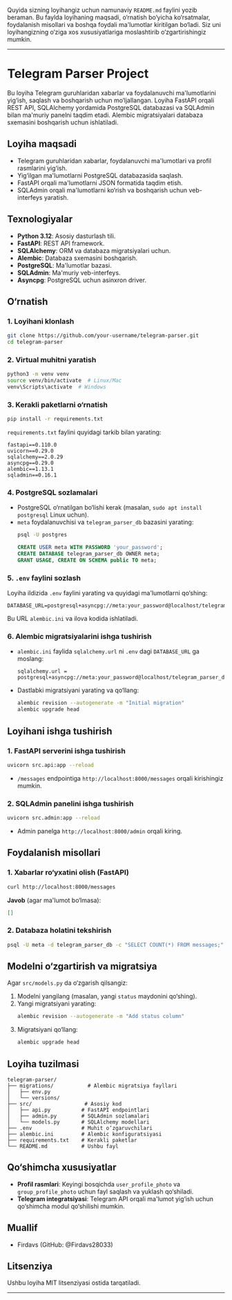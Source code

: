 Quyida sizning loyihangiz uchun namunaviy `README.md` faylini yozib beraman. Bu faylda loyihaning maqsadi, o‘rnatish bo‘yicha ko‘rsatmalar, foydalanish misollari va boshqa foydali ma'lumotlar kiritilgan bo‘ladi. Siz uni loyihangizning o‘ziga xos xususiyatlariga moslashtirib o‘zgartirishingiz mumkin.

---

# Telegram Parser Project

Bu loyiha Telegram guruhlaridan xabarlar va foydalanuvchi ma'lumotlarini yig‘ish, saqlash va boshqarish uchun mo‘ljallangan. Loyiha FastAPI orqali REST API, SQLAlchemy yordamida PostgreSQL databazasi va SQLAdmin bilan ma'muriy panelni taqdim etadi. Alembic migratsiyalari databaza sxemasini boshqarish uchun ishlatiladi.

## Loyiha maqsadi
- Telegram guruhlaridan xabarlar, foydalanuvchi ma'lumotlari va profil rasmlarini yig‘ish.
- Yig‘ilgan ma'lumotlarni PostgreSQL databazasida saqlash.
- FastAPI orqali ma'lumotlarni JSON formatida taqdim etish.
- SQLAdmin orqali ma'lumotlarni ko‘rish va boshqarish uchun veb-interfeys yaratish.

## Texnologiyalar
- **Python 3.12**: Asosiy dasturlash tili.
- **FastAPI**: REST API framework.
- **SQLAlchemy**: ORM va databaza migratsiyalari uchun.
- **Alembic**: Databaza sxemasini boshqarish.
- **PostgreSQL**: Ma'lumotlar bazasi.
- **SQLAdmin**: Ma'muriy veb-interfeys.
- **Asyncpg**: PostgreSQL uchun asinxron driver.

## O‘rnatish

### 1. Loyihani klonlash
```bash
git clone https://github.com/your-username/telegram-parser.git
cd telegram-parser
```

### 2. Virtual muhitni yaratish
```bash
python3 -m venv venv
source venv/bin/activate  # Linux/Mac
venv\Scripts\activate  # Windows
```

### 3. Kerakli paketlarni o‘rnatish
```bash
pip install -r requirements.txt
```
`requirements.txt` faylini quyidagi tarkib bilan yarating:
```
fastapi==0.110.0
uvicorn==0.29.0
sqlalchemy==2.0.29
asyncpg==0.29.0
alembic==1.13.1
sqladmin==0.16.1
```

### 4. PostgreSQL sozlamalari
- PostgreSQL o‘rnatilgan bo‘lishi kerak (masalan, `sudo apt install postgresql` Linux uchun).
- `meta` foydalanuvchisi va `telegram_parser_db` bazasini yarating:
  ```bash
  psql -U postgres
  ```
  ```sql
  CREATE USER meta WITH PASSWORD 'your_password';
  CREATE DATABASE telegram_parser_db OWNER meta;
  GRANT USAGE, CREATE ON SCHEMA public TO meta;
  ```

### 5. `.env` faylini sozlash
Loyiha ildizida `.env` faylini yarating va quyidagi ma'lumotlarni qo‘shing:
```
DATABASE_URL=postgresql+asyncpg://meta:your_password@localhost/telegram_parser_db
```
Bu URL `alembic.ini` va ilova kodida ishlatiladi.

### 6. Alembic migratsiyalarini ishga tushirish
- `alembic.ini` faylida `sqlalchemy.url` ni `.env` dagi `DATABASE_URL` ga moslang:
  ```
  sqlalchemy.url = postgresql+asyncpg://meta:your_password@localhost/telegram_parser_db
  ```
- Dastlabki migratsiyani yarating va qo‘llang:
  ```bash
  alembic revision --autogenerate -m "Initial migration"
  alembic upgrade head
  ```

## Loyihani ishga tushirish

### 1. FastAPI serverini ishga tushirish
```bash
uvicorn src.api:app --reload
```
- `/messages` endpointiga `http://localhost:8000/messages` orqali kirishingiz mumkin.

### 2. SQLAdmin panelini ishga tushirish
```bash
uvicorn src.admin:app --reload
```
- Admin panelga `http://localhost:8000/admin` orqali kiring.

## Foydalanish misollari

### 1. Xabarlar ro‘yxatini olish (FastAPI)
```bash
curl http://localhost:8000/messages
```
**Javob** (agar ma'lumot bo‘lmasa):
```json
[]
```

### 2. Databaza holatini tekshirish
```bash
psql -U meta -d telegram_parser_db -c "SELECT COUNT(*) FROM messages;"
```

## Modelni o‘zgartirish va migratsiya
Agar `src/models.py` da o‘zgarish qilsangiz:
1. Modelni yangilang (masalan, yangi `status` maydonini qo‘shing).
2. Yangi migratsiyani yarating:
   ```bash
   alembic revision --autogenerate -m "Add status column"
   ```
3. Migratsiyani qo‘llang:
   ```bash
   alembic upgrade head
   ```

## Loyiha tuzilmasi
```
telegram-parser/
├── migrations/           # Alembic migratsiya fayllari
│   ├── env.py
│   └── versions/
├── src/                 # Asosiy kod
│   ├── api.py          # FastAPI endpointlari
│   ├── admin.py        # SQLAdmin sozlamalari
│   └── models.py       # SQLAlchemy modellari
├── .env                # Muhit o‘zgaruvchilari
├── alembic.ini         # Alembic konfiguratsiyasi
├── requirements.txt    # Kerakli paketlar
└── README.md           # Ushbu fayl
```

## Qo‘shimcha xususiyatlar
- **Profil rasmlari**: Keyingi bosqichda `user_profile_photo` va `group_profile_photo` uchun fayl saqlash va yuklash qo‘shiladi.
- **Telegram integratsiyasi**: Telegram API orqali ma'lumot yig‘ish uchun qo‘shimcha modul qo‘shilishi mumkin.

## Muallif
- Firdavs (GitHub: @Firdavs28033)

## Litsenziya
Ushbu loyiha MIT litsenziyasi ostida tarqatiladi.

---

